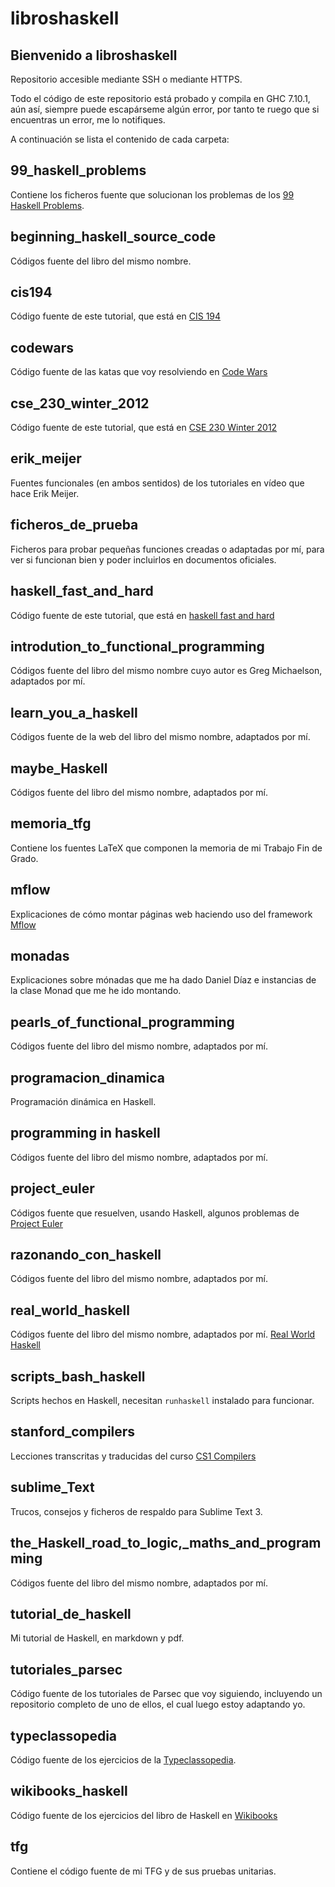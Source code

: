 # libroshaskell

Bienvenido a libroshaskell
-------------------------------

Repositorio accesible mediante SSH o mediante HTTPS.

Todo el código de este repositorio está probado y compila en GHC 7.10.1, aún así, siempre puede escapárseme algún error, por tanto te ruego que si encuentras un error, me lo notifiques.

A continuación se lista el contenido de cada carpeta:

## 99_haskell_problems

Contiene los ficheros fuente que solucionan los problemas de los [99 Haskell Problems](https://wiki.haskell.org/H-99:_Ninety-Nine_Haskell_Problems).

## beginning_haskell_source_code

Códigos fuente del libro del mismo nombre.

## cis194

Código fuente de este tutorial, que está en [CIS 194](http://www.seas.upenn.edu/~cis194/)

## codewars

Código fuente de las katas que voy resolviendo en [Code Wars](https://www.codewars.com/)

## cse_230_winter_2012

Código fuente de este tutorial, que está en [CSE 230 Winter 2012](https://cseweb.ucsd.edu/classes/wi12/cse230-a/lectures.html)

## erik_meijer

Fuentes funcionales (en ambos sentidos) de los tutoriales en vídeo que hace Erik Meijer.

## ficheros_de_prueba

Ficheros para probar pequeñas funciones creadas o adaptadas por mí, para ver si funcionan bien y poder incluirlos en documentos oficiales.

## haskell_fast_and_hard

Código fuente de este tutorial, que está en [haskell fast and hard](https://www.fpcomplete.com/school/starting-with-haskell/haskell-fast-hard)

## introdution_to_functional_programming

Códigos fuente del libro del mismo nombre cuyo autor es Greg Michaelson, adaptados por mí.

## learn_you_a_haskell

Códigos fuente de la web del libro del mismo nombre, adaptados por mí.

## maybe_Haskell

Códigos fuente del libro del mismo nombre, adaptados por mí.

## memoria_tfg

Contiene los fuentes LaTeX que componen la memoria de mi Trabajo Fin de Grado.

## mflow

Explicaciones de cómo montar páginas web haciendo uso del framework [Mflow](http://mflowdemo.herokuapp.com/)

## monadas

Explicaciones sobre mónadas que me ha dado Daniel Díaz e instancias de la clase Monad que me he ido montando.

## pearls_of_functional_programming

Códigos fuente del libro del mismo nombre, adaptados por mí.

## programacion_dinamica

Programación dinámica en Haskell.

## programming in haskell

Códigos fuente del libro del mismo nombre, adaptados por mí.

## project_euler

Códigos fuente que resuelven, usando Haskell, algunos problemas de [Project Euler](https://projecteuler.net/)

## razonando_con_haskell

Códigos fuente del libro del mismo nombre, adaptados por mí.

## real_world_haskell

Códigos fuente del libro del mismo nombre, adaptados por mí. [Real World Haskell](http://book.realworldhaskell.org/read/)

## scripts_bash_haskell

Scripts hechos en Haskell, necesitan `runhaskell` instalado para funcionar.

## stanford_compilers

Lecciones transcritas y traducidas del curso [CS1 Compilers](https://lagunita.stanford.edu/courses/Engineering/Compilers/Fall2014/courseware/ed92b25157d94fbe9874370673ca0a58/)

## sublime_Text

Trucos, consejos y ficheros de respaldo para Sublime Text 3.

## the_Haskell_road_to_logic,_maths_and_programming

Códigos fuente del libro del mismo nombre, adaptados por mí.

## tutorial_de_haskell

Mi tutorial de Haskell, en markdown y pdf.

## tutoriales_parsec

Código fuente de los tutoriales de Parsec que voy siguiendo, incluyendo un repositorio completo de uno de ellos, el cual luego estoy adaptando yo.

## typeclassopedia

Código fuente de los ejercicios de la [Typeclassopedia](https://wiki.haskell.org/Typeclassopedia).

## wikibooks_haskell

Código fuente de los ejercicios del libro de Haskell en [Wikibooks](http://en.wikibooks.org/wiki/Haskell)

## tfg

Contiene el código fuente de mi TFG y de sus pruebas unitarias.